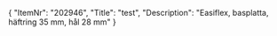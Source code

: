 {
  "ItemNr": "202946",
  "Title": "test",
  "Description": "Easiflex, basplatta, häftring 35 mm, hål 28 mm"
}
